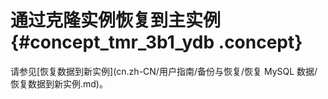 # 通过克隆实例恢复到主实例 {#concept_tmr_3b1_ydb .concept}

请参见[恢复数据到新实例](cn.zh-CN/用户指南/备份与恢复/恢复 MySQL 数据/恢复数据到新实例.md)。

